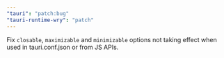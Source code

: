 ```yaml
---
"tauri": "patch:bug"
"tauri-runtime-wry": "patch"
---
```


Fix `closable`, `maximizable` and `minimizable` options not taking effect when used in tauri.conf.json or from JS APIs.
